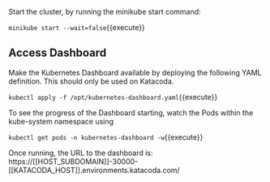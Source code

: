 Start the cluster, by running the minikube start command:

`minikube start --wait=false`{{execute}}

## Access Dashboard

Make the Kubernetes Dashboard available by deploying the following YAML definition. This should only be used on Katacoda.

`kubectl apply -f /opt/kubernetes-dashboard.yaml`{{execute}}

To see the progress of the Dashboard starting, watch the Pods within the kube-system namespace using

`kubectl get pods -n kubernetes-dashboard -w`{{execute}}

Once running, the URL to the dashboard is:
https://[[HOST_SUBDOMAIN]]-30000-[[KATACODA_HOST]].environments.katacoda.com/
